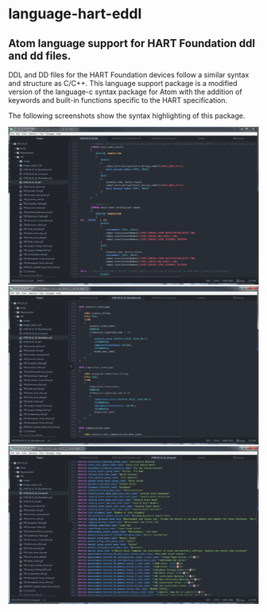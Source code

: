 # language-hart-eddl
Atom language support for HART Foundation ddl and dd files.
----
DDL and DD files for the HART Foundation devices follow a similar syntax and structure as C/C++. This language support package is a modified version of the language-c syntax package for Atom with the addition of keywords and built-in functions specific to the HART specification.

The following screenshots show the syntax highlighting of this package.

![Capture1](screenshots/Capture.PNG)
![Capture2](screenshots/Capture1.PNG)
![Capture3](screenshots/Capture2.PNG)

